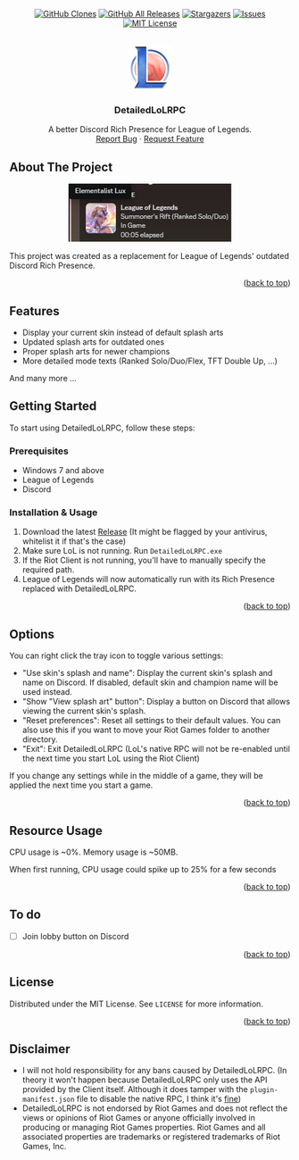 <a name="readme-top"></a>

<div align="center">

<a href="https://github.com/developers192/DetailedLoLRPC/graphs/contributors">![GitHub Clones](https://img.shields.io/badge/dynamic/json?color=success&label=CLONES&query=count&url=https://gist.githubusercontent.com/developers192/b391985b1bdc009521df62ba977b46e2/raw/clone.json&style=for-the-badge)</a>
<a href="https://github.com/developers192/DetailedLoLRPC/releases/latest">![GitHub All Releases](https://img.shields.io/github/downloads/developers192/DetailedLoLRPC/total.svg?style=for-the-badge)</a>
<a href="https://github.com/developers192/DetailedLoLRPC/stargazers">![Stargazers](https://img.shields.io/github/stars/developers192/DetailedLoLRPC.svg?style=for-the-badge)</a>
<a href="https://github.com/developers192/DetailedLoLRPC/issues">![Issues](https://img.shields.io/github/issues/developers192/DetailedLoLRPC.svg?style=for-the-badge)</a>
<a href="https://github.com/developers192/DetailedLoLRPC/blob/master/LICENSE">![MIT License](https://img.shields.io/github/license/developers192/DetailedLoLRPC.svg?style=for-the-badge)</a>

</div>

<!-- PROJECT LOGO -->
<br />
<div align="center">
  <a href="https://github.com/developers192/DetailedLoLRPC">
    <img src="images/logo.png" alt="Logo" width="80" height="80">
  </a>
<h3 align="center">DetailedLoLRPC</h3>

  <p align="center">
    A better Discord Rich Presence for League of Legends.
    <br />
    <a href="https://github.com/developers192/DetailedLoLRPC/issues">Report Bug</a>
    ·
    <a href="https://github.com/developers192/DetailedLoLRPC/issues">Request Feature</a>
  </p>
</div>


<!-- ABOUT THE PROJECT -->
## About The Project
<div align="center">
  <a href="https://github.com/developers192/DetailedLoLRPC">
    <img src="images/screenshot.png" alt="Logo">
  </a>
</div>

This project was created as a replacement for League of Legends' outdated Discord Rich Presence.

<p align="right">(<a href="#readme-top">back to top</a>)</p>

## Features
- Display your current skin instead of default splash arts
- Updated splash arts for outdated ones
- Proper splash arts for newer champions
- More detailed mode texts (Ranked Solo/Duo/Flex, TFT Double Up, ...)

And many more ...

<!-- GETTING STARTED -->
## Getting Started

To start using DetailedLoLRPC, follow these steps:

### Prerequisites

- Windows 7 and above
- League of Legends
- Discord


### Installation & Usage

1. Download the latest [Release](https://github.com/developers192/DetailedLoLRPC/releases/latest) (It might be flagged by your antivirus, whitelist it if that's the case)
2. Make sure LoL is not running. Run `DetailedLoLRPC.exe`
3. If the Riot Client is not running, you'll have to manually specify the required path.
4. League of Legends will now automatically run with its Rich Presence replaced with DetailedLoLRPC.

<p align="right">(<a href="#readme-top">back to top</a>)</p>


<!-- USAGE EXAMPLES -->
## Options

You can right click the tray icon to toggle various settings:
- "Use skin's splash and name": Display the current skin's splash and name on Discord. If disabled, default skin and champion name will be used instead.
- "Show "View splash art" button": Display a button on Discord that allows viewing the current skin's splash.
- "Reset preferences": Reset all settings to their default values. You can also use this if you want to move your Riot Games folder to another directory.
- "Exit": Exit DetailedLoLRPC (LoL's native RPC will not be re-enabled until the next time you start LoL using the Riot Client)

If you change any settings while in the middle of a game, they will be applied the next time you start a game.
<p align="right">(<a href="#readme-top">back to top</a>)</p>

<!-- Resource Usage -->
## Resource Usage
CPU usage is ~0%. Memory usage is ~50MB.

When first running, CPU usage could spike up to 25% for a few seconds 

<p align="right">(<a href="#readme-top">back to top</a>)</p>

<!-- To do -->
## To do

- [ ] Join lobby button on Discord

<p align="right">(<a href="#readme-top">back to top</a>)</p>


<!-- LICENSE -->
## License

Distributed under the MIT License. See `LICENSE` for more information.

<p align="right">(<a href="#readme-top">back to top</a>)</p>

## Disclaimer
- I will not hold responsibility for any bans caused by DetailedLoLRPC. (In theory it won't happen because DetailedLoLRPC only uses the API provided by the Client itself. Although it does tamper with the `plugin-manifest.json` file to disable the native RPC, I think it's [fine](https://www.reddit.com/r/leagueoflegends/comments/awedjv/there_is_a_way_to_make_the_client/))
- DetailedLoLRPC is not endorsed by Riot Games and does not reflect the views or opinions of Riot Games or anyone officially involved in producing or managing Riot Games properties. Riot Games and all associated properties are trademarks or registered trademarks of Riot Games, Inc.